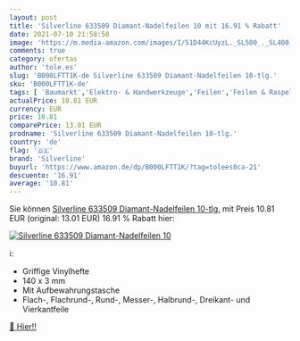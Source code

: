 ```yaml
---
layout: post
title: 'Silverline 633509 Diamant-Nadelfeilen 10 mit 16.91 % Rabatt'
date: 2021-07-10 21:58:50
image: 'https://m.media-amazon.com/images/I/51D44KcUyzL._SL500_._SL400_.jpg'
comments: true
category: ofertas
author: 'tole.es'
slug: 'B000LFTT1K-de Silverline 633509 Diamant-Nadelfeilen 10-tlg.'
sku: 'B000LFTT1K-de'
tags: [ 'Baumarkt','Elektro- & Handwerkzeuge','Feilen','Feilen & Raspeln','Handwerkzeuge','silverline', ]
actualPrice: 10.81 EUR
currency: EUR
price: 10.81
comparePrice: 13.01 EUR
prodname: 'Silverline 633509 Diamant-Nadelfeilen 10-tlg.'
country: 'de'
flag: '🇩🇪'
brand: 'Silverline'
buyurl: 'https://www.amazon.de/dp/B000LFTT1K/?tag=tolees0ca-21'
descuento: '16.91'
average: '10.81'
---
```


Sie können [Silverline 633509 Diamant-Nadelfeilen 10-tlg.](https://www.amazon.de/dp/B000LFTT1K/?tag=tolees0ca-21) mit Preis 10.81 EUR (original: 13.01 EUR) 16.91 % Rabatt hier:

[![Silverline 633509 Diamant-Nadelfeilen 10](https://m.media-amazon.com/images/I/51D44KcUyzL._SL500_._SL400_.jpg)](https://www.amazon.de/dp/B000LFTT1K/?tag=tolees0ca-21)

ℹ️:

- Griffige Vinylhefte
- 140 x 3 mm
- Mit Aufbewahrungstasche
- Flach-, Flachrund-, Rund-, Messer-, Halbrund-, Dreikant- und Vierkantfeile

[🛒 Hier!!](https://www.amazon.de/dp/B000LFTT1K/?tag=tolees0ca-21)
